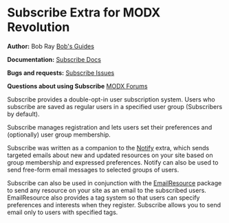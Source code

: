 Subscribe Extra for MODX Revolution
===================================


**Author:** Bob Ray [Bob's Guides](https://bobsguides.com)

**Documentation:** [Subscribe Docs](https://bobsguides.com/subscribe-tutorial.html)

**Bugs and requests:** [Subscribe Issues](https://github.com/BobRay/Subscribe/issues)

**Questions about using Subscribe** [MODX Forums](https://forums.modx.com)


Subscribe provides a double-opt-in user subscription system. Users who subscribe are saved as regular users in a specified user group (Subscribers by default).

Subscribe manages registration and lets users set their preferences and (optionally) user group membership.

Subscribe was written as a companion to the [Notify](https://bobsguides.com/notify-tutorial.html) extra, which sends targeted emails about new and updated resources on your site based on group membership and expressed preferences. Notify can also be used to send free-form email messages to selected groups of users.

Subscribe can also be used in conjunction with the [EmailResource](https://bobsguides.com/emailresource-plugin-tutorial.html) package to send any resource on your site as an email to the subscribed users. EmailResource also provides a tag system so that users can specify preferences and interests when they register. Subscribe allows you to send email only to users with specified tags.


